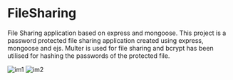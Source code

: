 # FileSharing
File Sharing application based on express and mongoose.
This project is a password protected file sharing application created using express, mongoose and ejs. Multer is used for file sharing and bcrypt has been utilised for hashing the passwords of the protected file.




![im1](https://user-images.githubusercontent.com/64044485/191083468-2661188b-eeac-451a-9896-a20c1971ad54.jpeg)
![im2](https://user-images.githubusercontent.com/64044485/191083769-7527a8f1-f36f-4257-9717-a834c740f76b.jpeg)
